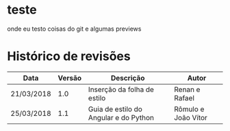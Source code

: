 # teste
onde eu testo coisas do git e algumas previews
# Histórico de revisões
|Data			|Versão		|Descrição			|Autor                   |
| ----------------------------| --------------------------- | ------------------------------------  | ----------------------|
|21/03/2018                 |1.0                             |Inserção da folha de estilo    |Renan e Rafael   |
|25/03/2018                 |1.1                             |Guia de estilo do Angular e do Python   |Rômulo e João Vítor  |
